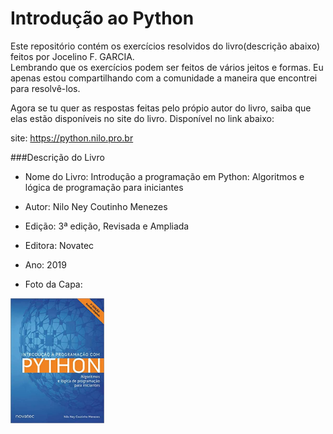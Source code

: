 ﻿# Introdução ao Python
 
 Este repositório contém os exercícios resolvidos do livro(descrição abaixo) feitos por Jocelino F. GARCIA.  
 Lembrando que os exercícios podem ser feitos de vários jeitos e formas. Eu apenas estou compartilhando com
  a comunidade a maneira que encontrei para resolvê-los.
 
  Agora se tu quer as respostas feitas pelo própio autor do livro, saiba que elas estão disponíveis no site do livro. Disponível no link abaixo:
 
 site: https://python.nilo.pro.br

###Descrição do Livro
- Nome do Livro: Introdução a programação em Python: Algoritmos e lógica de programação para iniciantes

- Autor: Nilo Ney Coutinho Menezes

- Edição: 3ª edição, Revisada e Ampliada

- Editora: Novatec

- Ano: 2019

- Foto da Capa: 

<img src="foto/livro.jpg" width="150" height="200">
